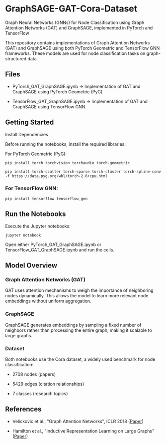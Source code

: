 # GraphSAGE-GAT-Cora-Dataset
Graph Neural Networks (GNNs) for Node Classification using Graph Attention Networks (GAT) and GraphSAGE, implemented in PyTorch and TensorFlow

This repository contains implementations of Graph Attention Networks (GAT) and GraphSAGE using both PyTorch Geometric and TensorFlow GNN frameworks. These models are used for node classification tasks on graph-structured data.

## Files
- PyTorch_GAT_GraphSAGE.ipynb → Implementation of GAT and GraphSAGE using PyTorch Geometric (PyG)

- TensorFlow_GAT_GraphSAGE.ipynb → Implementation of GAT and GraphSAGE using TensorFlow GNN.

## Getting Started
Install Dependencies

Before running the notebooks, install the required libraries:

For PyTorch Geometric (PyG):

```pip install torch torchvision torchaudio torch-geometric```

```pip install torch-scatter torch-sparse torch-cluster torch-spline-conv -f https://data.pyg.org/whl/torch-2.6+cpu.html```

### For TensorFlow GNN:

```pip install tensorflow tensorflow_gnn```

## Run the Notebooks

Execute the Jupyter notebooks:

```jupyter notebook```

Open either PyTorch_GAT_GraphSAGE.ipynb or TensorFlow_GAT_GraphSAGE.ipynb and run the cells.

## Model Overview

### Graph Attention Networks (GAT)

GAT uses attention mechanisms to weigh the importance of neighboring nodes dynamically. This allows the model to learn more relevant node embeddings without uniform aggregation.

### GraphSAGE

GraphSAGE generates embeddings by sampling a fixed number of neighbors rather than processing the entire graph, making it scalable to large graphs.

### Dataset

Both notebooks use the Cora dataset, a widely used benchmark for node classification:

- 2708 nodes (papers)

- 5429 edges (citation relationships)

- 7 classes (research topics)

## References

- Velickovic et al., "Graph Attention Networks", ICLR 2018 ([Paper](https://arxiv.org/abs/1710.10903))

- Hamilton et al., "Inductive Representation Learning on Large Graphs" ([Paper](https://arxiv.org/abs/1710.10903))
